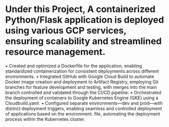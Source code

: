 # Under this Project, A containerized Python/Flask application is deployed using various GCP services, ensuring scalability and streamlined resource management.
• Created and optimized a Dockerfile for the application, enabling standardized containerization for consistent deployments across different environments.
• Integrated GitHub with Google Cloud Build to automate Docker image creation and deployment to Artifact Registry, employing Git branches for feature development and testing, with merges into the main branch controlled and validated through the CI/CD pipeline.
• Orchestrated the deployment of containers to Google Kubernetes Engine (GKE) using a Cloudbuild.yaml.
• Configured separate environments—dev and prod—with distinct deployment triggers, enabling seamless and controlled deployment of applications based on the environment. file, automating the deployment process within the Kubernetes cluster.
